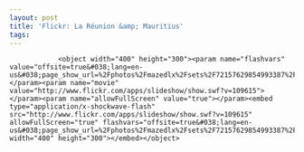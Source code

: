 ```yaml
---
layout: post
title: 'Flickr: La Réunion &amp; Mauritius'
tags:
---
```



                <object width="400" height="300"><param name="flashvars" value="offsite=true&#038;lang=en-us&#038;page_show_url=%2Fphotos%2Fmazedlx%2Fsets%2F72157629854993387%2Fshow%2F&#038;page_show_back_url=%2Fphotos%2Fmazedlx%2Fsets%2F72157629854993387%2F&#038;set_id=72157629854993387&#038;jump_to="></param><param name="movie" value="http://www.flickr.com/apps/slideshow/show.swf?v=109615"></param><param name="allowFullScreen" value="true"></param><embed type="application/x-shockwave-flash" src="http://www.flickr.com/apps/slideshow/show.swf?v=109615" allowFullScreen="true" flashvars="offsite=true&#038;lang=en-us&#038;page_show_url=%2Fphotos%2Fmazedlx%2Fsets%2F72157629854993387%2Fshow%2F&#038;page_show_back_url=%2Fphotos%2Fmazedlx%2Fsets%2F72157629854993387%2F&#038;set_id=72157629854993387&#038;jump_to=" width="400" height="300"></embed></object>
